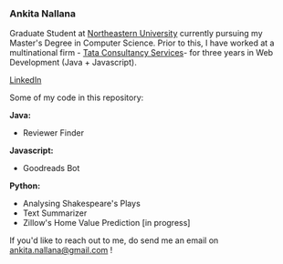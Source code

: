 ### Ankita Nallana
 
 Graduate Student at [Northeastern University](http://www.northeastern.edu/) currently pursuing my Master's Degree in Computer Science. Prior to this, I have worked at a multinational firm - [Tata Consultancy Services](https://www.tcs.com/)- for three years in Web Development (Java + Javascript). 
 
 [LinkedIn](https://www.linkedin.com/in/ankita-nallana/)

Some of my code in this repository:

**Java:**

 - Reviewer Finder
 
**Javascript:**

 - Goodreads Bot 
 
**Python:**

 - Analysing Shakespeare's Plays
 - Text Summarizer
 - Zillow's Home Value Prediction [in progress]
 
If you'd like to reach out to me, do send me an email on ankita.nallana@gmail.com ! 

